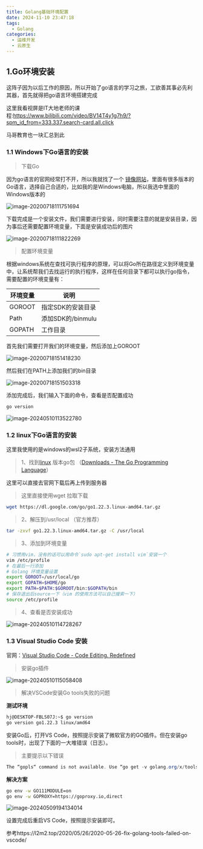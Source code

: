 ```yaml
---
title: Golang基础环境配置
date: 2024-11-10 23:47:18
tags:
  - Golang
categories: 
  - 运维开发
  - 云原生
---
```

## 1.Go环境安装

这阵子因为以后工作的原因，所以开始了go语言的学习之旅，工欲善其事必先利其器，首先就得把go语言环境搭建完成

这里我看视屏是IT大地老师的课程:https://www.bilibili.com/video/BV14T4y1g7h9/?spm_id_from=333.337.search-card.all.click

马哥教育也一块汇总到此

### 1.1 Windows下Go语言的安装

> 下载Go

因为go语言的官网经常打不开，所以我就找了一个 [镜像网站](https://studygolang.com/dl)，里面有很多版本的Go语言，选择自己合适的，比如我的是Windows电脑，所以我选中里面的Windows版本的

![image-20200718111751694](https://hj-typora-images-1319512400.cos.ap-guangzhou.myqcloud.com/images/image-20200718111751694.png)

下载完成是一个安装文件，我们需要进行安装，同时需要注意的就是安装目录，因为事后还需要配置环境变量，下面是安装成功后的图片

![image-20200718111822269](https://hj-typora-images-1319512400.cos.ap-guangzhou.myqcloud.com/images/image-20200718111822269.png)

> 配置环境变量

根据windows系统在查找可执行程序的原理，可以将Go所在路径定义到环境变量中，让系统帮我们去找运行的执行程序，这样在任何目录下都可以执行go指令，需要配置的环境变量有：

| 环境变量 | 说明              |
| -------- | ----------------- |
| GOROOT   | 指定SDK的安装目录 |
| Path     | 添加SDK的/binmulu |
| GOPATH   | 工作目录          |

首先我们需要打开我们的环境变量，然后添加上GOROOT

![image-20200718151418230](https://hj-typora-images-1319512400.cos.ap-guangzhou.myqcloud.com/images/image-20200718151418230.png)

然后我们在PATH上添加我们的bin目录

![image-20200718151503318](https://hj-typora-images-1319512400.cos.ap-guangzhou.myqcloud.com/images/image-20200718151503318.png)

添加完成后，我们输入下面的命令，查看是否配置成功

```sh
go version
```

![image-20240510113522780](https://hj-typora-images-1319512400.cos.ap-guangzhou.myqcloud.com/images/image-20240510113522780.png)

### 1.2 linux下Go语言的安装

这里我使用的是windows的wsl2子系统，安装方法通用

> 1、找到[linux](https://so.csdn.net/so/search?q=linux&spm=1001.2101.3001.7020) 版本go包 （[Downloads - The Go Programming Language](https://golang.google.cn/dl/)）

这里可以直接去官网下载后再上传到服务器

> 这里直接使用wget 拉取下载

```sh
wget https://dl.google.com/go/go1.22.3.linux-amd64.tar.gz
```

> 2、解压到/usr/local （官方推荐）

```sh
tar -zxvf go1.22.3.linux-amd64.tar.gz -C /usr/local
```

> 3、添加到环境变量

```sh
# 习惯用vim，没有的话可以用命令`sudo apt-get install vim`安装一个
vim /etc/profile
# 在最后一行添加
# Golang 环境变量设置
export GOROOT=/usr/local/go
export GOPATH=$HOME/go
export PATH=$PATH:$GOROOT/bin:$GOPATH/bin
# 保存退出后source一下（vim 的使用方法可以自己搜索一下）
source /etc/profile
```

> 4、查看是否安装成功

![image-20240510114728267](https://hj-typora-images-1319512400.cos.ap-guangzhou.myqcloud.com/images/image-20240510114728267.png)

### 1.3 Visual Studio Code 安装

官网：[Visual Studio Code - Code Editing. Redefined](https://code.visualstudio.com/)

> 安装go插件

![image-20240510115058408](https://hj-typora-images-1319512400.cos.ap-guangzhou.myqcloud.com/images/image-20240510115058408.png)

> 解决VSCode安装Go tools失败的问题

**测试环境**

```sh
hj@DESKTOP-FBLS07J:~$ go version
go version go1.22.3 linux/amd64
```

安装Go后，打开VS Code，按照提示安装了微软官方的GO插件。但在安装go tools时，出现了下面的一大堆错误（日志）。

> 主要提示以下错误

```powershell
The “gopls“ command is not available. Use “go get -v golang.org/x/tools/cmd/gopls“ to install.解决
```

**解决方案**

```sh
go env -w GO111MODULE=on
go env -w GOPROXY=https://goproxy.io,direct
```

![image-20240509194134014](https://hj-typora-images-1319512400.cos.ap-guangzhou.myqcloud.com/images/image-20240509194134014.png)

设置完成后重启VS Code，按照提示安装即可。

参考https://l2m2.top/2020/05/26/2020-05-26-fix-golang-tools-failed-on-vscode/